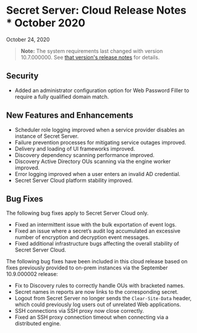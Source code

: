 [title]: # (Secret Server Cloud Release Notes Oct 2020)
[tags]: # (Release Notes)
[priority]: # (1001)
[display]: # (all)

# Secret Server: Cloud Release Notes * October 2020

October 24, 2020

>**Note:** The system requirements last changed with version 10.7.000000. See [that version's release notes](./ss-rn-10-7-000000.md) for details.

## Security

* Added an administrator configuration option for Web Password Filler to require a fully qualified domain match.

## New Features and Enhancements

* Scheduler role logging improved when a service provider disables an instance of Secret Server.
* Failure prevention processes for mitigating service outages improved.
* Delivery and loading of UI frameworks improved.
* Discovery dependency scanning performance improved.
* Discovery Active Directory OUs scanning via the engine worker improved.
* Error logging improved when a user enters an invalid AD credential.
* Secret Server Cloud platform stability improved.

## Bug Fixes

The following bug fixes apply to Secret Server Cloud only.

* Fixed an intermittent issue with the bulk exportation of event logs.
* Fixed an issue where a secret’s audit log accumulated an excessive number of encryption and decryption event messages.
* Fixed additional infrastructure bugs affecting the overall stability of Secret Server Cloud.

The following bug fixes have been included in this cloud release based on fixes previously provided to on-prem instances via the September 10.9.000002 release:

* Fix to Discovery rules to correctly handle OUs with bracketed names.
* Secret names in reports are now links to the corresponding secret.
* Logout from Secret Server no longer sends the `Clear-Site-Data` header, which could previously log users out of unrelated Web applications. 
* SSH connections via SSH proxy now close correctly. 
* Fixed an SSH proxy connection timeout when connecting via a distributed engine. 
